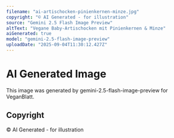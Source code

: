 ```yaml
---
filename: "ai-artischocken-pinienkernen-minze.jpg"
copyright: "© AI Generated - for illustration"
source: "Gemini 2.5 Flash Image Preview"
altText: "Vegane Baby-Artischocken mit Pinienkernen & Minze"
aiGenerated: true
model: "gemini-2.5-flash-image-preview"
uploadDate: "2025-09-04T11:30:12.427Z"
---
```


# AI Generated Image

This image was generated by gemini-2.5-flash-image-preview for VeganBlatt.

## Copyright
© AI Generated - for illustration
